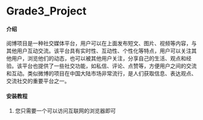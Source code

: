 # Grade3_Project

#### 介绍

阅博项目是一种社交媒体平台，用户可以在上面发布短文、图片、视频等内容，与其他用户互动交流。该平台具有实时性、互动性、个性化等特点，用户可以关注其他用户，浏览他们的动态，也可以被其他用户关注，分享自己的生活、观点和经验。该平台也提供了一些社交功能，如私信、评论、点赞等，方便用户之间的交流和互动。类似微博的项目在中国大陆市场非常流行，是人们获取信息、表达观点、交流社交的重要平台之一。 

#### 安装教程

1. 您只需要一个可以访问互联网的浏览器即可